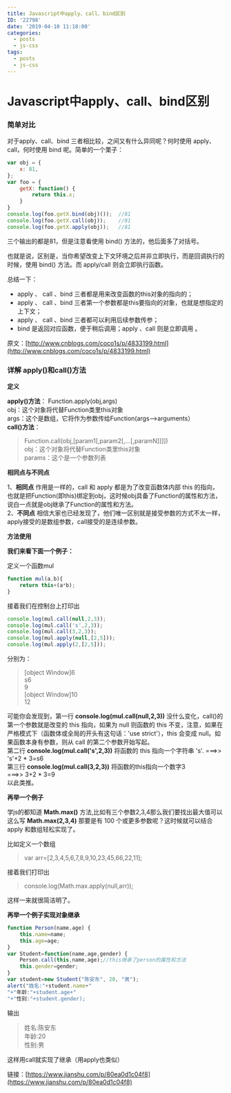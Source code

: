 ```yaml
---
title: Javascript中apply、call、bind区别
ID: '22798'
date: '2019-04-10 11:18:00'
categories:
  - posts
  - js-css
tags:
  - posts
  - js-css
---
```


# Javascript中apply、call、bind区别

### 简单对比

对于apply、call、bind 三者相比较，之间又有什么异同呢？何时使用 apply、call，何时使用 bind 呢。简单的一个栗子：

``` js 
var obj = {
    x: 81,
};
var foo = {
    getX: function() {
        return this.x;
    }
}
console.log(foo.getX.bind(obj)());  //81
console.log(foo.getX.call(obj));    //81
console.log(foo.getX.apply(obj));   //81 
```

三个输出的都是81，但是注意看使用 bind() 方法的，他后面多了对括号。

也就是说，区别是，当你希望改变上下文环境之后并非立即执行，而是回调执行的时候，使用 bind() 方法。而 apply/call 则会立即执行函数。

总结一下：

- apply 、 call 、bind 三者都是用来改变函数的this对象的指向的；
- apply 、 call 、bind 三者第一个参数都是this要指向的对象，也就是想指定的上下文；
- apply 、 call 、bind 三者都可以利用后续参数传参；
- bind 是返回对应函数，便于稍后调用；apply 、call 则是立即调用 。

原文：[http://www.cnblogs.com/coco1s/p/4833199.html](http://www.cnblogs.com/coco1s/p/4833199.html)

### 详解 apply()和call()方法

**定义**

**apply()方法**： Function.apply(obj,args)  
obj：这个对象将代替Function类里this对象  
args：这个是数组，它将作为参数传给Function(args-->arguments）  
**call()方法**：

> Function.call(obj,\[param1\[,param2\[,…\[,paramN\]\]\]\])  
> obj：这个对象将代替Function类里this对象  
> params：这个是一个参数列表

**相同点与不同点**

1、**相同点** 作用是一样的，call 和 apply 都是为了改变函数体内部 this 的指向，也就是把Function(即this)绑定到obj，这时候obj具备了Function的属性和方法，说白一点就是obj继承了Function的属性和方法。  
2、**不同点** 相信大家也已经发现了，他们唯一区别就是接受参数的方式不太一样，apply接受的是数组参数，call接受的是连续参数。

**方法使用**

**我们来看下面一个例子：**

定义一个函数mul

``` js 
function mul(a,b){
    return this+(a*b);
} 
```

接着我们在控制台上打印出

``` js 
console.log(mul.call(null,2,3));
console.log(mul.call('s',2,3));
console.log(mul.call(3,2,3));
console.log(mul.apply(null,[2,5]));
console.log(mul.apply(2,[2,5])); 
```

分别为：

> \[object Window\]6  
> s6  
> 9  
> \[object Window\]10  
> 12

可能你会发现到，第一行 **console.log(mul.call(null,2,3))** 没什么变化，call()的第一个参数就是改变的 this 指向，如果为 null 则函数的 this 不变，注意，如果在严格模式下（函数体或全局的开头有这句话：'use strict'），this 会变成 null。如果函数本身有参数，则从 call 的第二个参数开始写起。  
第二行 **console.log(mul.call('s',2,3))** 将函数的 this 指向一个字符串 's'. ===>> 's'+2 \* 3=s6  
第三行 **console.log(mul.call(3,2,3))** 将函数的this指向一个数字3  
\===>> 3+2 \* 3=9  
以此类推。

**再举一个例子**

学js的都知道 **Math.max()** 方法,比如有三个参数2,3,4那么我们要找出最大值可以这么写 **Math.max(2,3,4)** 那要是有 100 个或更多参数呢？这时候就可以结合 apply 和数组轻松实现了。

比如定义一个数组

> var arr=\[2,3,4,5,6,7,8,9,10,23,45,66,22,11\];

接着我们打印出

> console.log(Math.max.apply(null,arr));

这样一来就很简洁明了。

**再举一个例子实现对象继承**

``` js 
function Person(name,age) {
    this.name=name;
    this.age=age;
}
var Student=function(name,age,gender) {
    Person.call(this,name,age);//this继承了person的属性和方法
    this.gender=gender;
}
var student=new Student("陈安东", 20, "男");
alert("姓名:"+student.name+"
"+"年龄:"+student.age+"
"+"性别:"+student.gender); 
```

输出

> 姓名:陈安东  
> 年龄:20  
> 性别:男

这样用call就实现了继承（用apply也类似）

链接：[https://www.jianshu.com/p/80ea0d1c04f8](https://www.jianshu.com/p/80ea0d1c04f8)
 
 
